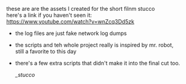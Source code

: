 these are are the assets I created for the short filnm stucco<br>
here's a link if you haven't seen it:<br>
https://www.youtube.com/watch?v=wnZcq3Dd5zk <br>
 - the log files are just fake network log dumps
 - the scripts and teh whole project really is inspired by mr. robot, <br>
   still a favorite to this day<br>
- there's a few extra scripts that didn't make it into the final cut too.

  <i>_stucco</i>
